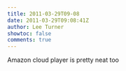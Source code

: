 ```yaml
---
title: 2011-03-29T09-08
date: 2011-03-29T09:08:41Z
author: Lee Turner
showtoc: false
comments: true
---
```


Amazon cloud player is pretty neat too

